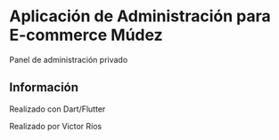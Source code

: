 # Aplicación de Administración para E-commerce Múdez

Panel de administración privado

## Información

Realizado con Dart/Flutter

Realizado por Victor Ríos
